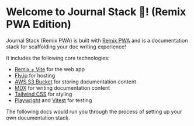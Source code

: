 # Welcome to Journal Stack 📖! (Remix PWA Edition)

Journal Stack (Remix PWA) is built with [Remix PWA](https://remix-pwa.run) and is a documentation stack for scaffolding your doc writing experience!

It includes the following core technologies:

- [Remix + Vite](https://remix.run) for the web app
- [Fly.io](https://fly.io) for hosting
- [AWS S3 Bucket](https://aws.amazon.com/s3/) for storing documentation content
- [MDX](https://mdxjs.com/) for writing documentation content
- [Tailwind CSS](https://tailwindcss.com/) for styling
- [Playwright](https://playwright.dev/) and [Vitest](https://vitest.dev) for testing

The following docs would run you through the process of setting up your own documentation stack.
